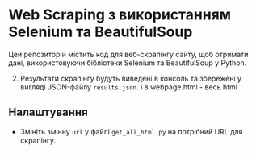 # Web Scraping з використанням Selenium та BeautifulSoup

Цей репозиторій містить код для веб-скрапінгу сайту, щоб отримати дані, використовуючи бібліотеки Selenium та BeautifulSoup у Python.

2. Результати скрапінгу будуть виведені в консоль та збережені у вигляді JSON-файлу `results.json`.  і в webpage.html - весь html 

## Налаштування

- Змініть змінну `url` у файлі `get_all_html.py` на потрібний URL для скрапінгу.

